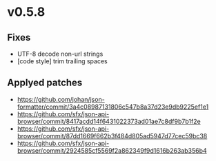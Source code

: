 # v0.5.8
## Fixes
- UTF-8 decode non-url strings
- [code style] trim trailing spaces
## Applyed patches
- https://github.com/johan/json-formatter/commit/3a4c08987131806c547b8a37d23e9db9225ef1e1
- https://github.com/sfx/json-api-browser/commit/8417acdd14f6431022373ad01ae7c8df9b7b1f2e
- https://github.com/sfx/json-api-browser/commit/87dd1669f662b3f484d805ad5947d77cec59bc38
- https://github.com/sfx/json-api-browser/commit/2924585cf5569f2a862349f9d1616b263ab356b4
